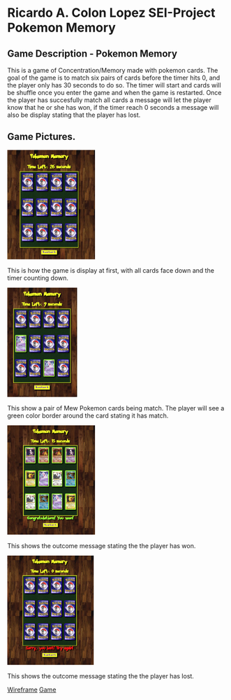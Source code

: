 # Ricardo A. Colon Lopez SEI-Project Pokemon Memory

## Game Description - Pokemon Memory
This is a game of Concentration/Memory made with pokemon cards. The goal of the game is to match six pairs of cards before the timer hits 0, and the player only has 30 seconds to do so. The timer will start and cards will be shuffle once you enter the game and when the game is restarted. Once the player has succesfully match all cards a message will let the player know that he or she has won, if the timer reach 0 seconds a message will also be display stating that the player has lost. 

## Game Pictures.
<img height = "250px" src="/assets/start.png">

This is how the game is display at first, with all cards face down and the timer counting down.

<img height = "250px" src="/assets/examples.png">

This show a pair of Mew Pokemon cards being match. The player will see a green color border around the card stating it has match.

<img height = "250px" src="/assets/win.png">

This shows the outcome message stating the the player has won.

<img height = "250px" src="/assets/lost.png">

This shows the outcome message stating the the player has lost.




[Wireframe](https://excalidraw.com/#room=0cd7242987147ce95e44,y9xskMlR50j2VRT_cfM9QA)
[Game](https://pk-memory.netlify.app/)